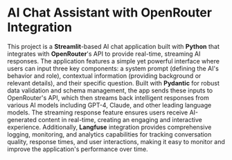 # AI Chat Assistant with OpenRouter Integration

This project is a **Streamlit**-based AI chat application built with **Python** that integrates with **OpenRouter**'s API to provide real-time, streaming AI responses. The application features a simple yet powerful interface where users can input three key components: a system prompt (defining the AI's behavior and role), contextual information (providing background or relevant details), and their specific question. Built with **Pydantic** for robust data validation and schema management, the app sends these inputs to OpenRouter's API, which then streams back intelligent responses from various AI models including GPT-4, Claude, and other leading language models. The streaming response feature ensures users receive AI-generated content in real-time, creating an engaging and interactive experience. Additionally, **Langfuse** integration provides comprehensive logging, monitoring, and analytics capabilities for tracking conversation quality, response times, and user interactions, making it easy to monitor and improve the application's performance over time.
